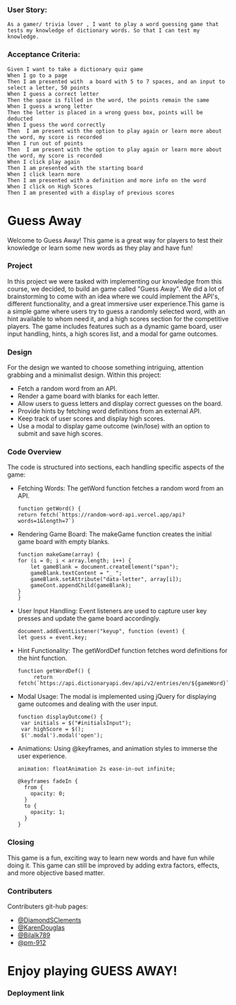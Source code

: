 
### User Story: 
```
As a gamer/ trivia lover , I want to play a word guessing game that tests my knowledge of dictionary words. So that I can test my knowledge.
```

### Acceptance Criteria:
```
Given I want to take a dictionary quiz game
When I go to a page 
Then I am presented with  a board with 5 to 7 spaces, and an input to select a letter, 50 points
When I guess a correct letter
Then the space is filled in the word, the points remain the same
When I guess a wrong letter
Then the letter is placed in a wrong guess box, points will be deducted
When I guess the word correctly
Then  I am present with the option to play again or learn more about the word, my score is recorded
When I run out of points 
Then  I am present with the option to play again or learn more about the word, my score is recorded
When I click play again
Then I am presented with the starting board
When I click learn more
Then I am presented with a definition and more info on the word
When I click on High Scores
Then I am presented with a display of previous scores
```
# Guess Away
Welcome to Guess Away! This game is a great way for players to test their knowledge or learn some new words as they play and have fun!

### Project 
In this project we were tasked with implementing our knowledge from this course, we decided, to build an game called "Guess Away". We did a lot of brainstorming to come with an idea where we could implement the API's, different functionality, and a great immersive user experience.This game is a simple game where users try to guess a randomly selected word, with an hint available to whom need it, and a high scores section for the competitive players. The game includes features such as a dynamic game board, user input handling, hints, a high scores list, and a modal for game outcomes.

### Design
For the design we wanted to choose something intriguing, attention grabbing and a minimalist design. Within this project:

* Fetch a random word from an API.
* Render a game board with blanks for each letter.
* Allow users to guess letters and display correct guesses on the board.
* Provide hints by fetching word definitions from an external API.
* Keep track of user scores and display high scores.
* Use a modal to display game outcome (win/lose) with an option to submit and save high scores.

### Code Overview
The code is structured into sections, each handling specific aspects of the game:

* Fetching Words: The getWord function fetches a random word from an API.
    ```
    function getWord() {
    return fetch(`https://random-word-api.vercel.app/api?words=1&length=7`)
    ```
* Rendering Game Board: The makeGame function creates the initial game board with empty blanks.
    ```
    function makeGame(array) {
    for (i = 0; i < array.length; i++) {
        let gameBlank = document.createElement("span");
        gameBlank.textContent = "_ ";
        gameBlank.setAttribute("data-letter", array[i]);
        gameCont.appendChild(gameBlank);
    }
    }
    ```
* User Input Handling: Event listeners are used to capture user key presses and update the game board accordingly.
    ```
    document.addEventListener("keyup", function (event) {
    let guess = event.key;
    ```
* Hint Functionality: The getWordDef function fetches word definitions for the hint function.
   ```
   function getWordDef() {
        return fetch(`https://api.dictionaryapi.dev/api/v2/entries/en/${gameWord}`)
   ```
* Modal Usage: The modal is implemented using jQuery for displaying game outcomes and dealing with the user input.
   ```
   function displayOutcome() {
    var initials = $("#initialsInput");
    var highScore = $();
    $('.modal').modal('open');
   ```
* Animations: Using @keyframes, and animation styles to immerse the user experience.
  ```
  animation: floatAnimation 2s ease-in-out infinite;
  
  @keyframes fadeIn {
    from {
      opacity: 0;
    }
    to {
      opacity: 1;
    }
  }
  ```
  
### Closing 
This game is a fun, exciting way to learn new words and have fun while doing it. This game can still be improved by adding extra factors, effects, and more objective based matter.  

### Contributers
Contributers git-hub pages:
* [@DiamondSClements](https://github.com/DiamondSClements)
* [@KarenDouglas](https://github.com/KarenDouglas)
* [@Bilalk789](https://github.com/Bilalk789)
* [@pm-912](https://github.com/pm-912) 

# Enjoy playing GUESS AWAY!

### Deployment link












